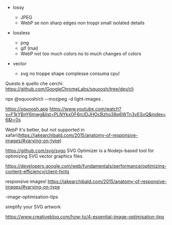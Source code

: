 + lossy
  + JPEG
  + WebP
se non sharp edges
non troppi small isolated details

+ lossless
  + png
  + gif (mai)
  + WebP
not too much colors
no to much changes of colors


+ vector
  + svg
 no troppe shape complesse
 consuma cpu!



Questo è quello che cerchi:
https://github.com/GoogleChromeLabs/squoosh/tree/dev/cli

npx @squoosh/cli --mozjpeg -d light-images .

  https://squoosh.app
  https://www.youtube.com/watch?v=F1kYBnY6mwg&list=PLNYkxOF6rcIDJHOcBzho38p6WTn3vESvQ&index=6&t=0s

  WebP it's better, but not supported in safari(https://jakearchibald.com/2015/anatomy-of-responsive-images/#varying-on-type)


https://github.com/svg/svgo
SVG Optimizer is a Nodejs-based tool for optimizing SVG vector graphics files.

https://developers.google.com/web/fundamentals/performance/optimizing-content-efficiency/client-hints


responsive images!
https://jakearchibald.com/2015/anatomy-of-responsive-images/#varying-on-type




-image-optimisation-tips
<link rel="preload" href="/img/logo.svg" as="image">

 simplify your SVG artwork


https://www.creativebloq.com/how-to/4-essential-image-optimisation-tips
